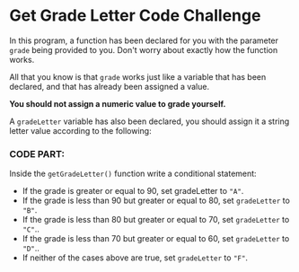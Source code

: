 # Get Grade Letter Code Challenge

In this program, a function has been declared for you with the parameter `grade` being provided to you. Don't worry about exactly how the function works.

All that you know is that `grade` works just like a variable that has been declared, and that has already been assigned a value.

**You should not assign a numeric value to grade yourself.**

A `gradeLetter` variable has also been declared, you should assign it a string letter value according to the following:

### CODE PART:
Inside the `getGradeLetter()` function write a conditional statement:

- If the grade is greater or equal to 90, set gradeLetter to `"A"`.
- If the grade is less than 90 but greater or equal to 80, set `gradeLetter` to `"B"`.
- If the grade is less than 80 but greater or equal to 70, set `gradeLetter` to `"C"`..
- If the grade is less than 70 but greater or equal to 60, set `gradeLetter` to `"D"`..
- If neither of the cases above are true, set `gradeLetter` to `"F"`.
